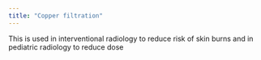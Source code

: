 ```yaml
---
title: "Copper filtration"
---
```

This is used in interventional radiology to reduce risk of skin burns and in pediatric radiology to reduce dose

